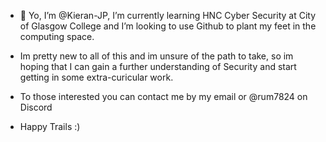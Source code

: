 - 👋 Yo, I’m @Kieran-JP,  I’m currently learning HNC Cyber Security at City of Glasgow College and I’m looking to use Github to plant my feet in the computing space.
- Im pretty new to all of this and im unsure of the path to take, so im hoping that I can gain a further understanding of Security and start getting in some extra-curicular work.

- To those interested you can contact me by my email or @rum7824 on Discord
- Happy Trails :)

<!---
Kieran-JP/Kieran-JP is a ✨ special ✨ repository because its `README.md` (this file) appears on your GitHub profile.
You can click the Preview link to take a look at your changes.
--->
